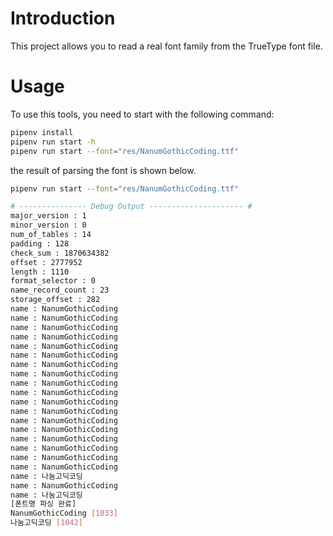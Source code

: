 # Introduction

This project allows you to read a real font family from the TrueType font file.

# Usage

To use this tools, you need to start with the following command:

```sh
pipenv install
pipenv run start -h
pipenv run start --font="res/NanumGothicCoding.ttf"
```

the result of parsing the font is shown below.

```sh
pipenv run start --font="res/NanumGothicCoding.ttf"

# --------------- Debug Output --------------------- #
major_version : 1
minor_version : 0
num_of_tables : 14
padding : 128
check_sum : 1870634382
offset : 2777952
length : 1110
format_selector : 0
name_record_count : 23
storage_offset : 282
name : NanumGothicCoding
name : NanumGothicCoding
name : NanumGothicCoding
name : NanumGothicCoding
name : NanumGothicCoding
name : NanumGothicCoding
name : NanumGothicCoding
name : NanumGothicCoding
name : NanumGothicCoding
name : NanumGothicCoding
name : NanumGothicCoding
name : NanumGothicCoding
name : NanumGothicCoding
name : NanumGothicCoding
name : NanumGothicCoding
name : NanumGothicCoding
name : NanumGothicCoding
name : NanumGothicCoding
name : 나눔고딕코딩
name : NanumGothicCoding
name : 나눔고딕코딩
[폰트명 파싱 완료]
NanumGothicCoding [1033]
나눔고딕코딩 [1042]
```
